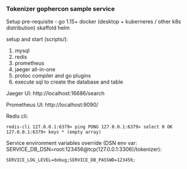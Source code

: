 ### Tokenizer gophercon sample service
Setup pre-requisite - 
go 1.15+
docker (desktop + kuberneres / other k8s distribution)
skaffold
helm

setup and start (scripts/):
1. mysql
2. redis
3. prometheus
4. jaeger all-in-one
5. protoc compiler and go plugins
6. execute sql to create the database and table

Jaeger UI: http://localhost:16686/search

Prometheus UI: http://localhost:9090/

Redis cli:

`redis-cli
127.0.0.1:6379> ping
PONG
127.0.0.1:6379> select 0
OK
127.0.0.1:6379> keys *
(empty array)`

Service environment variables override (DSN env var: SERVICE_DB_DSN=root:123456@tcp(127.0.0.1:3306)/tokenizer):

`SERVICE_LOG_LEVEL=debug;SERVICE_DB_PASSWD=123456;`


